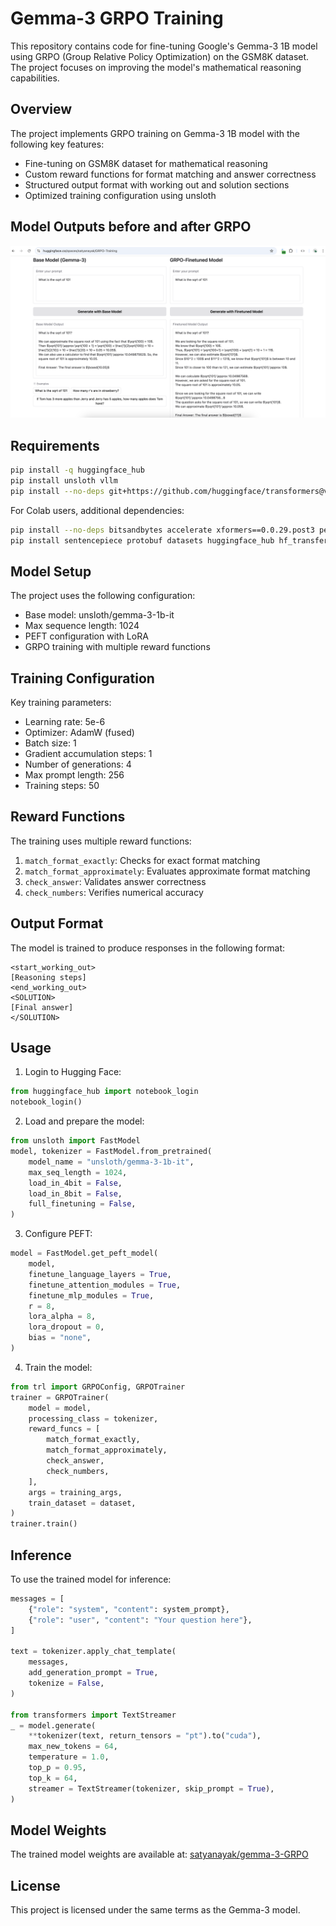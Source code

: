 # Gemma-3 GRPO Training

This repository contains code for fine-tuning Google's Gemma-3 1B model using GRPO (Group Relative Policy Optimization) on the GSM8K dataset. The project focuses on improving the model's mathematical reasoning capabilities.

## Overview

The project implements GRPO training on Gemma-3 1B model with the following key features:

- Fine-tuning on GSM8K dataset for mathematical reasoning
- Custom reward functions for format matching and answer correctness
- Structured output format with working out and solution sections
- Optimized training configuration using unsloth

## Model Outputs before and after GRPO

![GRPO_result_image_from_HF](GEMMA3_1B_GRPO.png)

## Requirements

```bash
pip install -q huggingface_hub
pip install unsloth vllm
pip install --no-deps git+https://github.com/huggingface/transformers@v4.49.0-Gemma-3
```

For Colab users, additional dependencies:

```bash
pip install --no-deps bitsandbytes accelerate xformers==0.0.29.post3 peft "trl==0.15.2" triton cut_cross_entropy unsloth_zoo
pip install sentencepiece protobuf datasets huggingface_hub hf_transfer
```

## Model Setup

The project uses the following configuration:

- Base model: unsloth/gemma-3-1b-it
- Max sequence length: 1024
- PEFT configuration with LoRA
- GRPO training with multiple reward functions

## Training Configuration

Key training parameters:

- Learning rate: 5e-6
- Optimizer: AdamW (fused)
- Batch size: 1
- Gradient accumulation steps: 1
- Number of generations: 4
- Max prompt length: 256
- Training steps: 50

## Reward Functions

The training uses multiple reward functions:

1. `match_format_exactly`: Checks for exact format matching
2. `match_format_approximately`: Evaluates approximate format matching
3. `check_answer`: Validates answer correctness
4. `check_numbers`: Verifies numerical accuracy

## Output Format

The model is trained to produce responses in the following format:

```
<start_working_out>
[Reasoning steps]
<end_working_out>
<SOLUTION>
[Final answer]
</SOLUTION>
```

## Usage

1. Login to Hugging Face:

```python
from huggingface_hub import notebook_login
notebook_login()
```

2. Load and prepare the model:

```python
from unsloth import FastModel
model, tokenizer = FastModel.from_pretrained(
    model_name = "unsloth/gemma-3-1b-it",
    max_seq_length = 1024,
    load_in_4bit = False,
    load_in_8bit = False,
    full_finetuning = False,
)
```

3. Configure PEFT:

```python
model = FastModel.get_peft_model(
    model,
    finetune_language_layers = True,
    finetune_attention_modules = True,
    finetune_mlp_modules = True,
    r = 8,
    lora_alpha = 8,
    lora_dropout = 0,
    bias = "none",
)
```

4. Train the model:

```python
from trl import GRPOConfig, GRPOTrainer
trainer = GRPOTrainer(
    model = model,
    processing_class = tokenizer,
    reward_funcs = [
        match_format_exactly,
        match_format_approximately,
        check_answer,
        check_numbers,
    ],
    args = training_args,
    train_dataset = dataset,
)
trainer.train()
```

## Inference

To use the trained model for inference:

```python
messages = [
    {"role": "system", "content": system_prompt},
    {"role": "user", "content": "Your question here"},
]

text = tokenizer.apply_chat_template(
    messages,
    add_generation_prompt = True,
    tokenize = False,
)

from transformers import TextStreamer
_ = model.generate(
    **tokenizer(text, return_tensors = "pt").to("cuda"),
    max_new_tokens = 64,
    temperature = 1.0,
    top_p = 0.95,
    top_k = 64,
    streamer = TextStreamer(tokenizer, skip_prompt = True),
)
```

## Model Weights

The trained model weights are available at: [satyanayak/gemma-3-GRPO](https://huggingface.co/satyanayak/gemma-3-GRPO)

## License

This project is licensed under the same terms as the Gemma-3 model.

